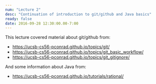 ```yaml
---
num: "Lecture 2"
desc: "Continuation of introduction to git/github and Java basics"
ready: false
date: 2016-09-28 12:30:00.00-7:00
---
```


This lecture covered material about git/github from:

* https://ucsb-cs56-pconrad.github.io/topics/git/
* https://ucsb-cs56-pconrad.github.io/topics/git_basic_workflow/
* https://ucsb-cs56-pconrad.github.io/topics/git_gitignore/

And some information about Java from:
* https://ucsb-cs56-pconrad.github.io/tutorials/rational/

